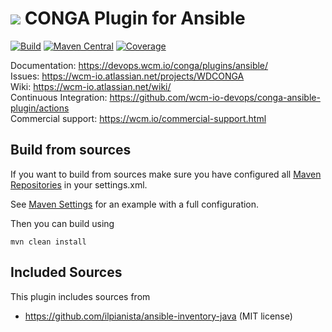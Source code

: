 <img src="https://wcm.io/images/favicon-16@2x.png"/> CONGA Plugin for Ansible
======
[![Build](https://github.com/wcm-io-devops/conga-ansible-plugin/workflows/Build/badge.svg?branch=develop)](https://github.com/wcm-io-devops/conga-ansible-plugin/actions?query=workflow%3ABuild+branch%3Adevelop)
[![Maven Central](https://img.shields.io/maven-central/v/io.wcm.devops.conga.plugins/io.wcm.devops.conga.plugins.ansible)](https://repo1.maven.org/maven2/io/wcm/devops/conga/plugins/io.wcm.devops.conga.plugins.ansible)
[![Coverage](https://sonarcloud.io/api/project_badges/measure?project=wcm-io-devops_conga-ansible-plugin&metric=coverage)](https://sonarcloud.io/summary/new_code?id=wcm-io-devops_conga-ansible-plugin)

Documentation: https://devops.wcm.io/conga/plugins/ansible/<br/>
Issues: https://wcm-io.atlassian.net/projects/WDCONGA<br/>
Wiki: https://wcm-io.atlassian.net/wiki/<br/>
Continuous Integration: https://github.com/wcm-io-devops/conga-ansible-plugin/actions<br/>
Commercial support: https://wcm.io/commercial-support.html


## Build from sources

If you want to build from sources make sure you have configured all [Maven Repositories](https://devops.wcm.io/maven.html) in your settings.xml.

See [Maven Settings](https://github.com/wcm-io-devops/conga-ansible-plugin/blob/develop/.maven-settings.xml) for an example with a full configuration.

Then you can build using

```
mvn clean install
```


## Included Sources

This plugin includes sources from

* https://github.com/ilpianista/ansible-inventory-java (MIT license)
